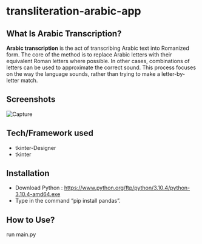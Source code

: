 # transliteration-arabic-app

## What Is Arabic Transcription?
**Arabic transcription** is the act of transcribing Arabic text into Romanized form. The core of the method is to replace Arabic letters with their equivalent Roman letters where possible. In other cases, combinations of letters can be used to approximate the correct sound. This process focuses on the way the language sounds, rather than trying to make a letter-by-letter match.

## Screenshots

![Capture](https://user-images.githubusercontent.com/100093143/187805530-3d1edcf4-f139-4258-830b-ba84803d9bd6.PNG)

## Tech/Framework used
* tkinter-Designer
* tkinter

## Installation

* Download Python :
https://www.python.org/ftp/python/3.10.4/python-3.10.4-amd64.exe
* Type in the command “pip install pandas”.

## How to Use?

run main.py

